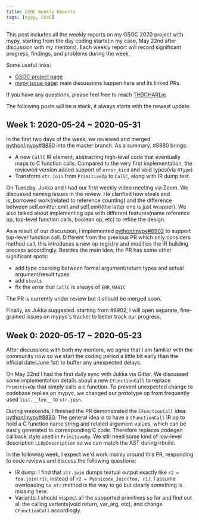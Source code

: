 ```yaml
---
title: GSOC Weekly Reports
tags: [mypy, GSoC]
---
```


This post includes all the weekly reports on my GSOC 2020 project with mypy, starting from the day coding starts(in my case, May 22nd after discussion with my mentors). Each weekly report will record significant progress, findings, and problems during the week.

Some useful links:

- [GSOC project page](https://summerofcode.withgoogle.com/projects/#4924815141502976)
- [mypy issue page](https://github.com/mypyc/mypyc/issues/709): main discussions happen here and its linked PRs

If you have any questions, please feel free to reach [TH3CHARLie](mailto:th3charlie@gmail.com).

The following posts will be a stack, it always starts with the newest update.

<!--more-->

## Week 1: 2020-05-24 ~ 2020-05-31

In the first two days of the week, we reviewed and merged [python/mypy#8880](https://github.com/python/mypy/pull/8880) into the master branch. As a summary, #8880 brings:

- A new `CallC` IR element, abstracting high-level code that eventually maps to C function calls. Compared to the very first implementation, the reviewed version added support of `error_kind` and void types(via `RType`)
- Transform `str.join` from `PrimitiveOp` to `CallC`, along with IR dump test.

On Tuesday, Jukka and I had our first weekly video meeting via Zoom. We discussed naming issues in the review. He clarified how steals and is_borrowed work(related to reference counting) and the difference between self.emitter.emit and self.emit(the latter one is just wrapper). We also talked about implementing ops with different features(name reference op, top-level function calls, boolean op, etc) to refine the design.

As a result of our discussion, I implemented [python/mypy#8902](https://github.com/python/mypy/pull/8902) to support top-level function call. Different from the previous PR which only considers method call, this introduces a new op registry and modifies the IR building process accordingly. Besides the main idea, the PR has some other significant spots:

- add type coercing between formal argument/return types and actual argument/result types
- add `steals`
- fix the error that `CallC` is always of `ERR_MAGIC`

The PR is currently under review but it should be merged soon.

Finally, as Jukka suggested. starting from #8902, I will open separate, fine-grained issues on mypyc's tracker to better track our progress.


## Week 0: 2020-05-17 ~ 2020-05-23

After discussions with both my mentors, we agree that I am familiar with the community now so we start the coding period a little bit early than the official date(June 1st) to buffer any unexpected delays.

On May 22nd I had the first daily sync with Jukka via Gitter. We discussed some implementation details about a new `CFunctionCall` to replace `PrimitiveOp` that simply calls a c function. To prevent unexpected change to codebase replies on mypyc, we changed our prototype op from frequently used `list.__len__` to `str.join`.

During weekends, I finished the PR demonstrated the `CFunctionCall` idea: [python/mypy#8880](https://github.com/python/mypy/pull/8880). The general idea is to have a `CFunctionCall` IR op to hold a C function name string and related argument values, which can be easily generated to corresponding C code. Therefore replaces codegen callback style used in `PrimitiveOp`. We still need some kind of low-level description `LLOpDescription` so we can match the AST during irbuild.

In the following week, I expect we'd work mainly around this PR, responding to code reviews and discuss the following questions:

- IR dump: I find that `str.join` dumps textual output exactly like `r2 = foo.join(r1)`, instead of `r2 = PyUnicode_Join(foo, r1)`. I assume overloading `to_str` method is the way to go but clearly something is missing here.
- Variants: I should inspect all the supported primitives so far and find out all the calling variants(void return, var_arg, etc), and change `CFunctionCall` accordingly.